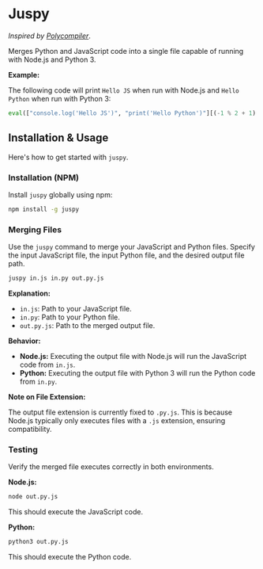 # Juspy

_Inspired by [Polycompiler](https://github.com/EvanZhouDev/polycompiler)_.

Merges Python and JavaScript code into a single file capable of running with Node.js and Python 3.

**Example:**

The following code will print `Hello JS` when run with Node.js and `Hello Python` when run with Python 3:

```py
eval(["console.log('Hello JS')", "print('Hello Python')"][(-1 % 2 + 1) >> 1])
```

## Installation & Usage

Here's how to get started with `juspy`.

### Installation (NPM)

Install `juspy` globally using npm:

```bash
npm install -g juspy
```

### Merging Files

Use the `juspy` command to merge your JavaScript and Python files. Specify the input JavaScript file, the input Python file, and the desired output file path.

```bash
juspy in.js in.py out.py.js
```

**Explanation:**

- `in.js`: Path to your JavaScript file.
- `in.py`: Path to your Python file.
- `out.py.js`: Path to the merged output file.

**Behavior:**

- **Node.js:** Executing the output file with Node.js will run the JavaScript code from `in.js`.
- **Python:** Executing the output file with Python 3 will run the Python code from `in.py`.

**Note on File Extension:**

The output file extension is currently fixed to `.py.js`. This is because Node.js typically only executes files with a `.js` extension, ensuring compatibility.

### Testing

Verify the merged file executes correctly in both environments.

**Node.js:**

```bash
node out.py.js
```

This should execute the JavaScript code.

**Python:**

```bash
python3 out.py.js
```

This should execute the Python code.
